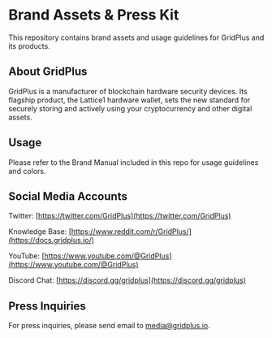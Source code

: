 # Brand Assets &amp; Press Kit

This repository contains brand assets and usage guidelines for GridPlus and its products.

## About GridPlus

GridPlus is a manufacturer of blockchain hardware security devices. Its flagship product, the Lattice1 hardware wallet, sets the new standard for securely storing and actively using your cryptocurrency and other digital assets.

## Usage

Please refer to the Brand Manual included in this repo for usage guidelines and colors.

## Social Media Accounts

Twitter: [https://twitter.com/GridPlus](https://twitter.com/GridPlus)

Knowledge Base: [https://www.reddit.com/r/GridPlus/](https://docs.gridplus.io/)

YouTube: [https://www.youtube.com/@GridPlus](https://www.youtube.com/@GridPlus)

Discord Chat: [https://discord.gg/gridplus](https://discord.gg/gridplus)

## Press Inquiries

For press inquiries, please send email to media@gridplus.io.
